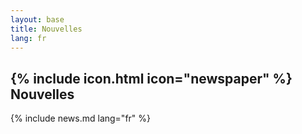 ```yaml
---
layout: base
title: Nouvelles
lang: fr
---
```


## {% include icon.html icon="newspaper" %} Nouvelles

{% include news.md lang="fr" %}
